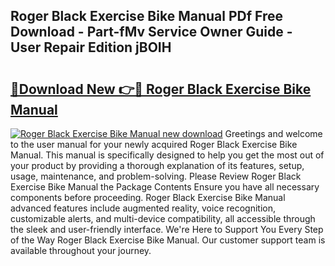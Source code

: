 ## Roger Black Exercise Bike Manual PDf Free Download - Part-fMv Service Owner Guide - User Repair Edition jBOIH

# <h2><a href="http://bc9834.oget.top/?id=Roger+Black+Exercise+Bike+Manual">🔗Download New 👉🔴 Roger Black Exercise Bike Manual</a></h2>

[![Roger Black Exercise Bike Manual new download](https://i.imgur.com/5g1atiW.png)](http://bc9834.oget.top/?id=Roger+Black+Exercise+Bike+Manual)
Greetings and welcome to the user manual for your newly acquired Roger Black Exercise Bike Manual. This manual is specifically designed to help you get the most out of your product by providing a thorough explanation of its features, setup, usage, maintenance, and problem-solving. Please Review Roger Black Exercise Bike Manual the Package Contents Ensure you have all necessary components before proceeding. Roger Black Exercise Bike Manual advanced features include augmented reality, voice recognition, customizable alerts, and multi-device compatibility, all accessible through the sleek and user-friendly interface. We're Here to Support You Every Step of the Way Roger Black Exercise Bike Manual. Our customer support team is available throughout your journey.
